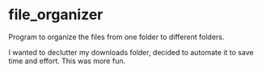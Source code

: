 # file_organizer
Program to organize the files from one folder to different folders.

I wanted to declutter my downloads folder, decided to automate it to save time and effort.
This was more fun.
